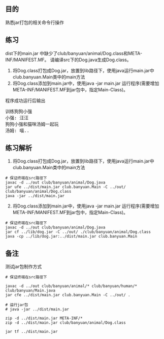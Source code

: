 ## 目的
熟悉jar打包的相关命令行操作

## 练习
dist下的main.jar 中缺少了club/banyuan/animal/Dog.class和META-INF/MANIFEST.MF。
请编译src下的Dog.java生成Dog.class。
1. 将Dog.class打包成Dog.jar，放置到lib路径下，使用java运行main.jar中club.banyuan.Main类中的main方法
2. 将Dog.class添加到main.jar中，使用java -jar main.jar 运行程序(需要增加META-INF/MANIFEST.MF到jar包中，指定Main-Class)。

程序成功运行后输出
<pre>
训练狗狗小强
小强: 汪汪
狗狗小强和猫咪汤姆一起玩
汤姆: 喵..
</pre>

## 练习解析
1. 将Dog.class打包成Dog.jar，放置到lib路径下，使用java运行main.jar中club.banyuan.Main类中的main方法
```
# 保证终端在src路径下
javac -d ../out club/banyuan/animal/Dog.java
jar ufe ../dist/main.jar club.banyuan.Main -C ../out/ club/banyuan/animal/Dog.class
java -jar ../dist/main.jar
```

2. 将Dog.class添加到main.jar中，使用java -jar main.jar 运行程序(需要增加META-INF/MANIFEST.MF到jar包中，指定Main-Class)。
```
# 保证终端在src路径下
javac -d ../out club/banyuan/animal/Dog.java
jar cf ../lib/dog.jar -C ../out/ ./club/banyuan/animal/Dog.class
java -cp ../lib/dog.jar:../dist/main.jar club.banyuan.Main
```


## 备注
测试jar包制作方式
```
# 保证终端在src路径下

javac -d ../out club/banyuan/animal/* club/banyuan/human/* club/banyuan/Main.java 
jar cfe ../dist/main.jar club.banyuan.Main -C ../out/ .

# 运行jar包
# java -jar ../dist/main.jar 

zip -d ../dist/main.jar META-INF/*
zip -d ../dist/main.jar club/banyuan/animal/Dog.class

jar tf ../dist/main.jar 
```

